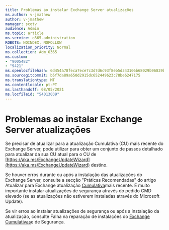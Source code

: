 ```yaml
---
title: Problemas ao instalar Exchange Server atualizações
ms.author: v-jmathew
author: v-jmathew
manager: scotv
audience: Admin
ms.topic: article
ms.service: o365-administration
ROBOTS: NOINDEX, NOFOLLOW
localization_priority: Normal
ms.collection: Adm_O365
ms.custom:
- "9005482"
- "9421"
ms.openlocfilehash: 6d454a78feca7ece7c3d7d6c93f8eb5d343106b68029b96839b5ff28077d0f25
ms.sourcegitcommit: b5f7da89a650d2915dc652449623c78be6247175
ms.translationtype: MT
ms.contentlocale: pt-PT
ms.lasthandoff: 08/05/2021
ms.locfileid: "54013039"
---
```

# <a name="issues-when-installing-exchange-server-updates"></a>Problemas ao instalar Exchange Server atualizações

Se precisar de atualizar para a atualização Cumulativa (CU) mais recente do Exchange Server, pode utilizar para obter um conjunto de passos detalhado para atualizar da sua CU atual para o CU de [https://aka.ms/ExchangeUpdateWizard](https://aka.ms/ExchangeUpdateWizard) destino.

Se houver erros durante ou após a instalação das atualizações do Exchange Server, consulte a secção "Práticas Recomendadas" do artigo Atualizar para Exchange atualização [Cumulativa](https://docs.microsoft.com/Exchange/plan-and-deploy/install-cumulative-updates)mais recente. É muito importante instalar atualizações de segurança através do pedido CMD elevado (se as atualizações não estiverem instaladas através do Microsoft Update).

Se vir erros ao instalar atualizações de segurança ou após a instalação da atualização, consulte Falha na reparação de instalações do [Exchange Cumulativas](https://aka.ms/exupdatefaq)e de Segurança.
